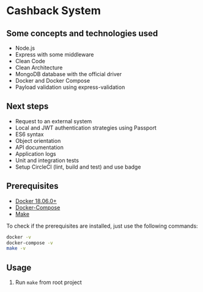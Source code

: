 # Cashback System

## Some concepts and technologies used

- Node.js
- Express with some middleware
- Clean Code
- Clean Architecture
- MongoDB database with the official driver
- Docker and Docker Compose
- Payload validation using express-validation

## Next steps

- Request to an external system
- Local and JWT authentication strategies using Passport
- ES6 syntax
- Object orientation
- API documentation
- Application logs
- Unit and integration tests
- Setup CircleCI (lint, build and test) and use badge

## Prerequisites

- [Docker 18.06.0+](https://docs.docker.com/install/)
- [Docker-Compose](https://docs.docker.com/compose/install/)
- [Make](https://www.gnu.org/software/make/)

To check if the prerequisites are installed, just use the following commands:

```bash
docker -v
docker-compose -v
make -v
```

## Usage

1. Run `make` from root project
